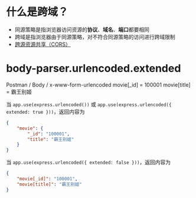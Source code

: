 
# 什么是跨域？
- 同源策略是指浏览器访问资源的**协议**、**域名**、**端口**都要相同
- 跨域是指浏览器由于同源策略，对不符合同源策略的访问进行跨域限制
- [跨源资源共享（CORS）](https://developer.mozilla.org/zh-CN/docs/Web/HTTP/CORS)


# body-parser.urlencoded.extended

Postman / Body / x-www-form-urlencoded
movie[_id] = 100001
movie[title] = 霸王别姬

当 `app.use(express.urlencoded())` 或 `app.use(express.urlencoded({ extended: true }))`，返回内容为
```json
{
    "movie": {
        "_id": "100001",
        "title": "霸王别姬"
    }
}
```

当 `app.use(express.urlencoded({ extended: false }))`，返回内容为
```json
{
    "movie[_id]": "100001",
    "movie[title]": "霸王别姬"
}
```
